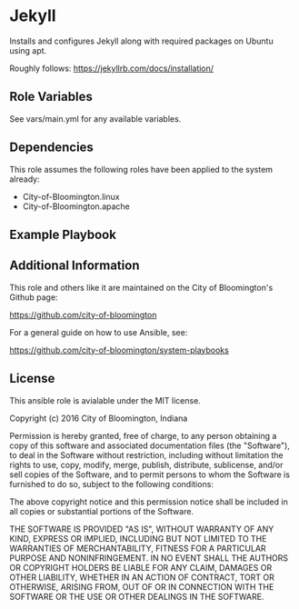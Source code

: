 Jekyll
====================

Installs and configures Jekyll along with required packages on Ubuntu using apt.

Roughly follows:
https://jekyllrb.com/docs/installation/

Role Variables
--------------

See vars/main.yml for any available variables.

Dependencies
-------------
This role assumes the following roles have been applied to the system already:

- City-of-Bloomington.linux
- City-of-Bloomington.apache

Example Playbook
----------------


Additional Information
-------------------------
This role and others like it are maintained on the City of Bloomington's Github page:

https://github.com/city-of-bloomington

For a general guide on how to use Ansible, see:

https://github.com/city-of-bloomington/system-playbooks

License
-------

This ansible role is avialable under the MIT license.

Copyright (c) 2016 City of Bloomington, Indiana

Permission is hereby granted, free of charge, to any person obtaining a copy of this software and associated documentation files (the "Software"), to deal in the Software without restriction, including without limitation the rights to use, copy, modify, merge, publish, distribute, sublicense, and/or sell copies of the Software, and to permit persons to whom the Software is furnished to do so, subject to the following conditions:

The above copyright notice and this permission notice shall be included in all copies or substantial portions of the Software.

THE SOFTWARE IS PROVIDED "AS IS", WITHOUT WARRANTY OF ANY KIND, EXPRESS OR IMPLIED, INCLUDING BUT NOT LIMITED TO THE WARRANTIES OF MERCHANTABILITY, FITNESS FOR A PARTICULAR PURPOSE AND NONINFRINGEMENT. IN NO EVENT SHALL THE AUTHORS OR COPYRIGHT HOLDERS BE LIABLE FOR ANY CLAIM, DAMAGES OR OTHER LIABILITY, WHETHER IN AN ACTION OF CONTRACT, TORT OR OTHERWISE, ARISING FROM, OUT OF OR IN CONNECTION WITH THE SOFTWARE OR THE USE OR OTHER DEALINGS IN THE SOFTWARE.


